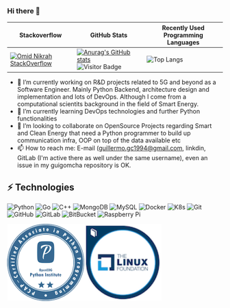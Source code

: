 ### Hi there 👋

**Stackoverflow** | **GitHub Stats** | **Recently Used Programming Languages**
--- | --- | ---
[![Omid Nikrah StackOverflow](https://github-readme-stackoverflow.vercel.app/?userID=13653506)](https://stackoverflow.com/users/6558042/omid-nikrah) | [![Anurag's GitHub stats](https://github-readme-stats.vercel.app/api?username=guigomcha&count_private=true)](https://github.com/anuraghazra/github-readme-stats) ![Visitor Badge](https://visitor-badge.laobi.icu/badge?page_id=aemmadi.aemmadi)| ![Top Langs](https://github-readme-stats.vercel.app/api/top-langs/?username=guigomcha&hide=TeX&count_private=true&layout=compact&langs_count=10&exclude_repo=kaa,centroecologicogaia)




- 🔭 I’m currently working on R&D projects related to 5G and beyond as a Software Engineer. Mainly Python Backend, architecture design and implementation and lots of DevOps. Although I come from a computational scientits background in the field of Smart Energy. 
- 🌱 I’m currently learning DevOps technologies and further Python functionalities
- 👯 I’m looking to collaborate on OpenSource Projects regarding Smart and Clean Energy that need a Python programmer to build up communication infra, OOP on top of the data available etc 
- 📫 How to reach me: E-mail (guillermo.gc1994@gmail.com, linkdin, GitLab (I'm active there as well under the same username), even an issue in my guigomcha repository is OK.


## ⚡ Technologies

![Python](https://img.shields.io/badge/-Python-black?style=flat-square&logo=Python)
![Go](https://img.shields.io/badge/-Go-black?style=flat-square&logo=Go)
![C++](https://img.shields.io/badge/-C++-black?style=flat-square&logo=c)
![MongoDB](https://img.shields.io/badge/-MongoDB-black?style=flat-square&logo=mongodb)
![MySQL](https://img.shields.io/badge/-MySQL-black?style=flat-square&logo=mysql)
![Docker](https://img.shields.io/badge/-Docker-black?style=flat-square&logo=docker)
![K8s](https://img.shields.io/badge/-k8s-black?style=flat-square&logo=kubernetes)
![Git](https://img.shields.io/badge/-Git-black?style=flat-square&logo=git)
![GitHub](https://img.shields.io/badge/-GitHub-181717?style=flat-square&logo=github)
![GitLab](https://img.shields.io/badge/-GitLab-FCA121?style=flat-square&logo=gitlab)
![BitBucket](https://img.shields.io/badge/-BitBucket-darkblue?style=flat-square&logo=bitbucket)
![Raspberry Pi](https://img.shields.io/badge/-Raspberry%20Pi-C51A4A?style=flat-square&logo=Raspberry-Pi)

<img src="./pcap-31-03-pcap-certified-associate-in-python-programming.png" alt="PCAP Associate" width="180"/><img src="./lfs250-kubernetes-and-cloud-native-essentials.png" alt="k8s essentials" width="180"/>

